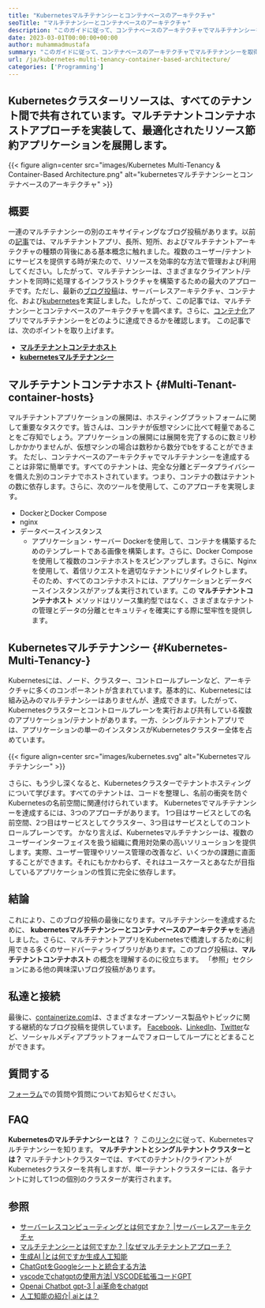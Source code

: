 ```yaml
---
title: "Kubernetesマルチテナンシーとコンテナベースのアーキテクチャ" 
seoTitle: "マルチテナンシーとコンテナベースのアーキテクチャ" 
description: "このガイドに従って、コンテナベースのアーキテクチャでマルチテナンシーを取得する方法を学びます。 Kubernetesマルチテナンシーとは、共有リソースを指します" 
date: 2023-03-01T00:00:00+00:00
author: muhammadmustafa
summary: "このガイドに従って、コンテナベースのアーキテクチャでマルチテナンシーを取得する方法を学びます。 Kubernetesマルチテナンシーとは、共有リソースを指します" 
url: /ja/kubernetes-multi-tenancy-container-based-architecture/
categories: ['Programming']
---
```


## Kubernetesクラスターリソースは、すべてのテナント間で共有されています。マルチテナントコンテナホストアプローチを実装して、最適化されたリソース節約アプリケーションを展開します。

{{< figure align=center src="images/Kubernetes Multi-Tenancy & Container-Based Architecture.png" alt="kubernetesマルチテナンシーとコンテナベースのアーキテクチャ" >}}


## 概要
一連のマルチテナンシーの別のエキサイティングなブログ投稿があります。以前の[記事][1]では、マルチテナントアプリ、長所、短所、およびマルチテナントアーキテクチャの種類の背後にある基本概念に触れました。複数のユーザー/テナントにサービスを提供する時が来たので、リソースを効率的な方法で管理および利用してください。したがって、マルチテナンシーは、さまざまなクライアント/テナントを同時に処理するインフラストラクチャを構築するための最大のアプローチです。ただし、最新の[ブログ投稿][2]は、サーバーレスアーキテクチャ、コンテナ化、および[kubernetes][3]を実証しました。したがって、この記事では、マルチテナンシーとコンテナベースのアーキテクチャを調べます。さらに、[コンテナ化][4]アプリでマルチテナンシーをどのように達成できるかを確認します。
この記事では、次のポイントを取り上げます。
* **[マルチテナントコンテナホスト][5]** 
* **[kubernetesマルチテナンシー][6]** 

## マルチテナントコンテナホスト {#Multi-Tenant-container-hosts}

マルチテナントアプリケーションの展開は、ホスティングプラットフォームに関して重要なタスクです。皆さんは、コンテナが仮想マシンに比べて軽量であることをご存知でしょう。アプリケーションの展開には展開を完了するのに数ミリ秒しかかかりませんが、仮想マシンの場合は数秒から数分でbをすることができます。
ただし、コンテナベースのアーキテクチャでマルチテナンシーを達成することは非常に簡単です。すべてのテナントは、完全な分離とデータプライバシーを備えた別のコンテナでホストされています。つまり、コンテナの数はテナントの数に依存します。さらに、次のツールを使用して、このアプローチを実現します。
  * DockerとDocker Compose
  * nginx
* データベースインスタンス
  * アプリケーション・サーバー
Dockerを使用して、コンテナを構築するためのテンプレートである画像を構築します。さらに、Docker Composeを使用して複数のコンテナホストをスピンアップします。さらに、Nginxを使用して、着信リクエストを適切なテナントにリダイレクトします。そのため、すべてのコンテナホストには、アプリケーションとデータベースインスタンスがアップ＆実行されています。この **マルチテナントコンテナホスト** メソッドはリソース集約型ではなく、さまざまなテナントの管理とデータの分離とセキュリティを確実にする際に堅牢性を提供します。

## Kubernetesマルチテナンシー {#Kubernetes-Multi-Tenancy-}

Kubernetesには、ノード、クラスター、コントロールプレーンなど、アーキテクチャに多くのコンポーネントが含まれています。基本的に、Kubernetesには組み込みのマルチテナンシーはありませんが、達成できます。したがって、Kubernetesクラスターとコントロールプレーンを実行および共有している複数のアプリケーション/テナントがあります。一方、シングルテナントアプリでは、アプリケーションの単一のインスタンスがKubernetesクラスター全体を占めています。

{{< figure align=center src="images/kubernetes.svg" alt="Kubernetesマルチテナンシー" >}}

さらに、もう少し深くなると、Kubernetesクラスターでテナントホスティングについて学びます。すべてのテナントは、コードを整理し、名前の衝突を防ぐKubernetesの名前空間に関連付けられています。 Kubernetesでマルチテナンシーを達成するには、3つのアプローチがあります。 1つ目はサービスとしての名前空間、2つ目はサービスとしてクラスター、3つ目はサービスとしてのコントロールプレーンです。
かなり言えば、Kubernetesマルチテナンシーは、複数のユーザーインターフェイスを扱う組織に費用対効果の高いソリューションを提供します。実際、ユーザー管理やリソース管理の改善など、いくつかの課題に直面することができます。それにもかかわらず、それはユースケースとあなたが目指しているアプリケーションの性質に完全に依存します。

## 結論
これにより、このブログ投稿の最後になります。マルチテナンシーを達成するために、 **kubernetesマルチテナンシーとコンテナベースのアーキテクチャ**を通過しました。さらに、マルチテナントアプリをKubernetesで橋渡しするために利用できる多くのサードパーティライブラリがあります。このブログ投稿は、**マルチテナントコンテナホスト** の概念を理解するのに役立ちます。 「参照」セクションにある他の興味深いブログ投稿があります。

## 私達と接続
最後に、[containerize.com][7]は、さまざまなオープンソース製品やトピックに関する継続的なブログ投稿を提供しています。 [Facebook][8]、[LinkedIn][9]、[Twitter][10]など、ソーシャルメディアプラットフォームでフォローしてループにとどまることができます。

## 質問する
[フォーラム][11]での質問や質問についてお知らせください。

## FAQ
**Kubernetesのマルチテナンシーとは？** ？
この[リンク][6]に従って、Kubernetesマルチテナンシーを知ります。
**マルチテナントとシングルテナントクラスターとは？**
マルチテナントクラスターでは、すべてのテナント/クライアントがKubernetesクラスターを共有しますが、単一テナントクラスターには、各テナントに対して1つの個別のクラスターが実行されます。

## 参照
  * [サーバーレスコンピューティングとは何ですか？ |サーバーレスアーキテクチャ][12]
  * [マルチテナンシーとは何ですか？ |なぜマルチテナントアプローチ？][13]
  * [生成AI |とは何ですか生成人工知能][14]
  * [ChatGptをGoogleシートと統合する方法][15]
  * [vscodeでchatgptの使用方法| VSCODE拡張コードGPT][16]
  * [Openai Chatbot gpt-3 | ai革命をchatgpt][17]
  * [人工知能の紹介| aiとは？][18]



[1]: https://blog.containerize.com/programming/what-is-multitenancy-why-a-multi-tenant-approach-2/
[2]: https://blog.containerize.com/programming/what-is-serverless-computing-serverless-architecture/#Serverless-vs-Containers
[3]: https://products.containerize.com/devops/kubernetes/
[4]: https://www.containerize.com/
[5]: #Multi-Tenant-container-hosts
[6]: #Kubernetes-Multi-Tenancy-
[7]: https://www.containerize.com/
[8]: https://web.facebook.com/containerize
[9]: https://www.linkedin.com/company/containerize/
[10]: https://twitter.com/containerize_co
[11]: https://forum.containerize.com/
[12]: https://blog.containerize.com/programming/what-is-serverless-computing-serverless-architecture/
[13]: https://blog.containerize.com/programming/what-is-multitenancy-why-a-multi-tenant-approach-2/
[14]: https://blog.containerize.com/artificial-intelligence/what-is-generative-ai-generative-artificial-intelligence/
[15]: https://blog.containerize.com/artificial-intelligence/integrate-chatgpt-with-google-sheets/
[16]: https://blog.containerize.com/artificial-intelligence/how-to-use-chatgpt-in-vscode-the-vscode-extension-codegpt/
[17]: https://blog.containerize.com/artificial-intelligence/what-is-openai-chatbot-gpt-3-chatgpt-an-ai-revolution/
[18]: https://blog.containerize.com/artificial-intelligence/an-introduction-to-artificial-intelligence-what-is-ai/

